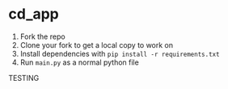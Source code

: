 # cd_app
1. Fork the repo
2. Clone your fork to get a local copy to work on
3. Install dependencies with `pip install -r requirements.txt`
4. Run `main.py` as a normal python file

TESTING